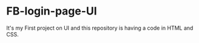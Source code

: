 # FB-login-page-UI
It's my First project on UI and this repository is having a code in HTML and CSS. 
